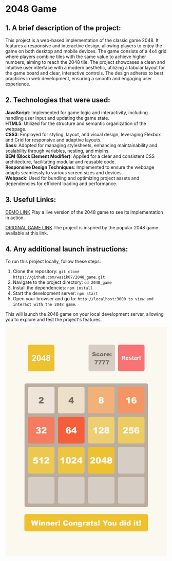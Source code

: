 # 2048 Game
## 1. A brief description of the project:
This project is a web-based implementation of the classic game 2048. It features a responsive and interactive design, allowing players to enjoy the game on both desktop and mobile devices. The game consists of a 4x4 grid where players combine tiles with the same value to achieve higher numbers, aiming to reach the 2048 tile. The project showcases a clean and intuitive user interface with a modern aesthetic, utilizing a tabular layout for the game board and clear, interactive controls. The design adheres to best practices in web development, ensuring a smooth and engaging user experience.

## 2. Technologies that were used:
**JavaScript**: Implemented for game logic and interactivity, including handling user input and updating the game state.<br>
**HTML5**: Utilized for the structure and semantic organization of the webpage.<br>
**CSS3**: Employed for styling, layout, and visual design, leveraging Flexbox and Grid for responsive and adaptive layouts.<br>
**Sass**: Adopted for managing stylesheets, enhancing maintainability and scalability through variables, nesting, and mixins.<br>
**BEM (Block Element Modifier)**: Applied for a clear and consistent CSS architecture, facilitating modular and reusable code.<br>
**Responsive Design Techniques**: Implemented to ensure the webpage adapts seamlessly to various screen sizes and devices.<br>
**Webpack**: Used for bundling and optimizing project assets and dependencies for efficient loading and performance.

## 3. Useful Links:
[DEMO LINK](https://MariiaSuper.github.io/2048_game/) Play a live version of the 2048 game to see its implementation in action.

[ORIGINAL GAME LINK](https://play2048.co/) The project is inspired by the popular 2048 game available at this link.

## 4. Any additional launch instructions:
To run this project locally, follow these steps:

1. Clone the repository: `git clone https://github.com/wasik07/2048_game.git`<br>
2. Navigate to the project directory: `cd 2048_game`<br>
3. Install the dependencies: `npm install`<br>
4. Start the development server: `npm start`<br>
5. Open your browser and go to: `http://localhost:3000 to view and interact with the 2048 game`.<br>

This will launch the 2048 game on your local development server, allowing you to explore and test the project's features.

![demo screen](./src/images/reference.png)
